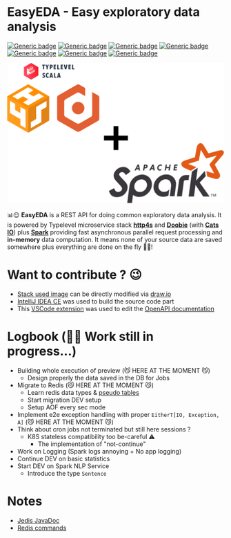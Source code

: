 # EasyEDA - Easy exploratory data analysis

[![Generic badge](https://img.shields.io/badge/Scala-2.13-darkred.svg?style=plastic)](https://www.scala-lang.org/)
[![Generic badge](https://img.shields.io/badge/http4s-0.23-red.svg?style=plastic)](https://http4s.org/#)
[![Generic badge](https://img.shields.io/badge/Doobie-1.0-orangered.svg?style=plastic)](https://tpolecat.github.io/doobie/)
[![Generic badge](https://img.shields.io/badge/Spark-3.3-orange.svg?style=plastic)](https://spark.apache.org/)
[![Generic badge](https://img.shields.io/badge/SwaggerUI-4.14-green.svg?style=plastic)](https://swagger.io/)
[![Generic badge](https://img.shields.io/badge/SBT-1.7-blue.svg?style=plastic)](https://www.scala-sbt.org/)
[![Generic badge](https://img.shields.io/badge/OpenJDK-11-white.svg?style=plastic)](https://adoptium.net/)

![stackUsed](docs/stackUsed.png)

📊😌 **EasyEDA** is a REST API for doing common exploratory data analysis.
It is powered by Typelevel microservice stack **[http4s](https://http4s.org/v0.23/docs/quickstart.html)**
and **[Doobie](https://tpolecat.github.io/doobie/)** (with **[Cats IO](https://typelevel.org/cats-effect/)**)
plus **[Spark](https://spark.apache.org/docs/3.3.3/)**
providing fast asynchronous parallel request processing and **in-memory** data computation.
It means none of your source data are saved somewhere plus everything are done on the fly 🚀🤩!


# Want to contribute ? 😉

- [Stack used image](docs/stackUsed.png) can be directly modified via [draw.io](https://app.diagrams.net/)
- [IntelliJ IDEA CE](https://www.jetbrains.com/idea/) was used to build the source code part
- This [VSCode extension](https://marketplace.visualstudio.com/items?itemName=42Crunch.vscode-openapi) was used to edit the [OpenAPI documentation](src/main/resources/swagger/openapi.yaml)


# Logbook (🙏😣 Work still in progress...)

- Building whole execution of preview (😼 HERE AT THE MOMENT 😼)
  - Design properly the data saved in the DB for Jobs
- Migrate to Redis (😼 HERE AT THE MOMENT 😼)
  - Learn redis data types & [pseudo tables](https://stackoverflow.com/questions/16375188/redis-strings-vs-redis-hashes-to-represent-json-efficiency)
  - Start migration DEV setup
  - Setup AOF every sec mode
- Implement e2e exception handling with proper `EitherT[IO, Exception, A]` (😼 HERE AT THE MOMENT 😼)
- Think about cron jobs not terminated but still here sessions ?
  - K8S stateless compatibility too be-careful ⚠️
    - The implementation of "not-continue"
- Work on Logging (Spark logs annoying + No app logging)
- Continue DEV on basic statistics
- Start DEV on Spark NLP Service
  - Introduce the type `Sentence`


# Notes

- [Jedis JavaDoc](https://javadoc.io/doc/redis.clients/jedis/latest/index.html)
- [Redis commands](https://redis.io/commands/)